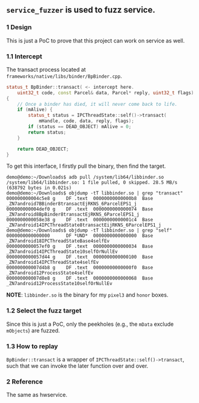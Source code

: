 ## `service_fuzzer` is used to fuzz service.

### 1 Design
This is just a PoC to prove that this project can work on service as well.

### 1.1 Intercept

The transact process located at `frameworks/native/libs/binder/BpBinder.cpp`.

```cpp
status_t BpBinder::transact( <- intercept here.
    uint32_t code, const Parcel& data, Parcel* reply, uint32_t flags)
{
    // Once a binder has died, it will never come back to life.
    if (mAlive) {
        status_t status = IPCThreadState::self()->transact(
            mHandle, code, data, reply, flags);
        if (status == DEAD_OBJECT) mAlive = 0;
        return status;
    }

    return DEAD_OBJECT;
}
```

To get this interface, I firstly pull the binary, then find the target.
```commandline
demo@demo:~/Downloads$ adb pull /system/lib64/libbinder.so
/system/lib64/libbinder.so: 1 file pulled, 0 skipped. 28.5 MB/s (638792 bytes in 0.021s)
demo@demo:~/Downloads$ objdump -tT libbinder.so | grep "transact"
000000000004c5e8 g    DF .text	00000000000000b8  Base        _ZN7android7BBinder8transactEjRKNS_6ParcelEPS1_j
000000000004def0 g    DF .text	0000000000000074  Base        _ZN7android8BpBinder8transactEjRKNS_6ParcelEPS1_j
0000000000058e38 g    DF .text	00000000000001c4  Base        _ZN7android14IPCThreadState8transactEijRKNS_6ParcelEPS1_j
demo@demo:~/Downloads$ objdump -tT libbinder.so | grep "self"
0000000000000000      DF *UND*	0000000000000000  Base        _ZN7android18IPCThreadStateBase4selfEv
0000000000057ef0 g    DF .text	0000000000000034  Base        _ZN7android14IPCThreadState10selfOrNullEv
0000000000057d44 g    DF .text	0000000000000100  Base        _ZN7android14IPCThreadState4selfEv
000000000007d4b8 g    DF .text	00000000000000f0  Base        _ZN7android12ProcessState4selfEv
000000000007d8e8 g    DF .text	0000000000000068  Base        _ZN7android12ProcessState10selfOrNullEv
```
**NOTE**: `libbinder.so` is the binary for my `pixel3` and `honor` boxes.

### 1.2 Select the fuzz target
Since this is just a PoC, only the peekholes (e.g., the `mData` exclude `mObjects`) are fuzzed.

### 1.3 How to replay
`BpBinder::transact` is a wrapper of `IPCThreadState::self()->transact`, such that we can invoke the later function over and over. 


### 2 Reference
The same as hwservice.

